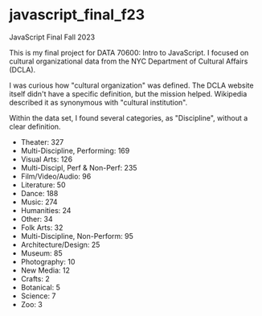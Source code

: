# javascript_final_f23
 JavaScript Final Fall 2023

This is my final project for DATA 70600: Intro to JavaScript. I focused on cultural organizational data from the NYC Department of Cultural Affairs (DCLA).

I was curious how "cultural organization" was defined. The DCLA website itself didn't have a specific definition, but the mission helped. Wikipedia described it as synonymous with "cultural institution".

Within the data set, I found several categories, as "Discipline", without a clear definition.

- Theater: 327
- Multi-Discipline, Performing: 169
- Visual Arts: 126
- Multi-Discipl, Perf & Non-Perf: 235
- Film/Video/Audio: 96
- Literature: 50
- Dance: 188
- Music: 274
- Humanities: 24
- Other: 34
- Folk Arts: 32
- Multi-Discipline, Non-Perform: 95
- Architecture/Design: 25
- Museum: 85
- Photography: 10
- New Media: 12
- Crafts: 2
- Botanical: 5
- Science: 7
- Zoo: 3
